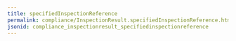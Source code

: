 ```yaml
---
title: specifiedInspectionReference
permalink: compliance/InspectionResult.specifiedInspectionReference.html
jsonid: compliance_inspectionresult_specifiedinspectionreference
---
```


